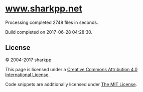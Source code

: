 # www.sharkpp.net

Processing completed 2748 files in  seconds.

Build completed on 2017-06-28 04:28:30.

## License

&copy; 2004-2017 sharkpp

This page is licensed under a [Creative Commons Attribution 4.0 International License](http://creativecommons.org/licenses/by/4.0/).

Code snippets are additionally licensed under [The MIT License](http://opensource.org/licenses/MIT).
